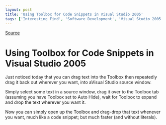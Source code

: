 ```yaml
---
layout: post
title: 'Using Toolbox for Code Snippets in Visual Studio 2005'
tags: ['Interesting Find', 'Software Development', 'Visual Studio 2005', 'msmvps']
---
```

[Source](http://blogs.msmvps.com/peterritchie/2006/10/13/using-toolbox-for-code-snippets-in-visual-studio-2005/ "Permalink to Using Toolbox for Code Snippets in Visual Studio 2005")

# Using Toolbox for Code Snippets in Visual Studio 2005

Just noticed today that you can drag text into the Toolbox then repeatedly drag it back out wherever you want, into aVisual Studio source window.

Simply select some text in a source window, drag it over to the Toolbox tab (assuming you have Toolbox set to Auto Hide), wait for Toolbox to expand and drop the text wherever you want it.

Now you can simply open up the Toolbox and drag-drop that text whenever you want, much like a code snippet; but much faster (and without literals).


